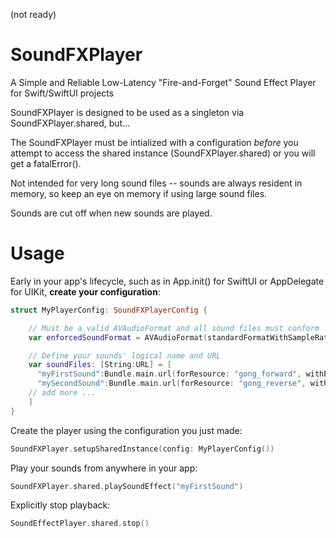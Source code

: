 (not ready)

# SoundFXPlayer
A Simple and Reliable Low-Latency "Fire-and-Forget" Sound Effect Player for Swift/SwiftUI projects

SoundFXPlayer is designed to be used as a singleton via SoundFXPlayer.shared, but...

The SoundFXPlayer must be intialized with a configuration *before* you attempt to access the shared instance (SoundFXPlayer.shared) or you will get a fatalError().

Not intended for very long sound files -- sounds are always resident in memory, so keep an eye on memory if using large sound files.

Sounds are cut off when new sounds are played.

# Usage

Early in your app's lifecycle, such as in App.init() for SwiftUI or AppDelegate for UIKit, <b>create your configuration</b>:

```swift
struct MyPlayerConfig: SoundFXPlayerConfig {

    // Must be a valid AVAudioFormat and all sound files must conform
    var enforcedSoundFormat = AVAudioFormat(standardFormatWithSampleRate: 44100, channels: 2)!

    // Define your sounds' logical name and URL
    var soundFiles: [String:URL] = [
      "myFirstSound":Bundle.main.url(forResource: "gong_forward", withExtension: "wav")!,
      "mySecondSound":Bundle.main.url(forResource: "gong_reverse", withExtension: "wav")!
    // add more ...
    ]
}
```
Create the player using the configuration you just made:

```swift
SoundFXPlayer.setupSharedInstance(config: MyPlayerConfig())
```

Play your sounds from anywhere in your app:

```swift
SoundFXPlayer.shared.playSoundEffect("myFirstSound")
```

Explicitly stop playback:

```swift
SoundEffectPlayer.shared.stop()
```

